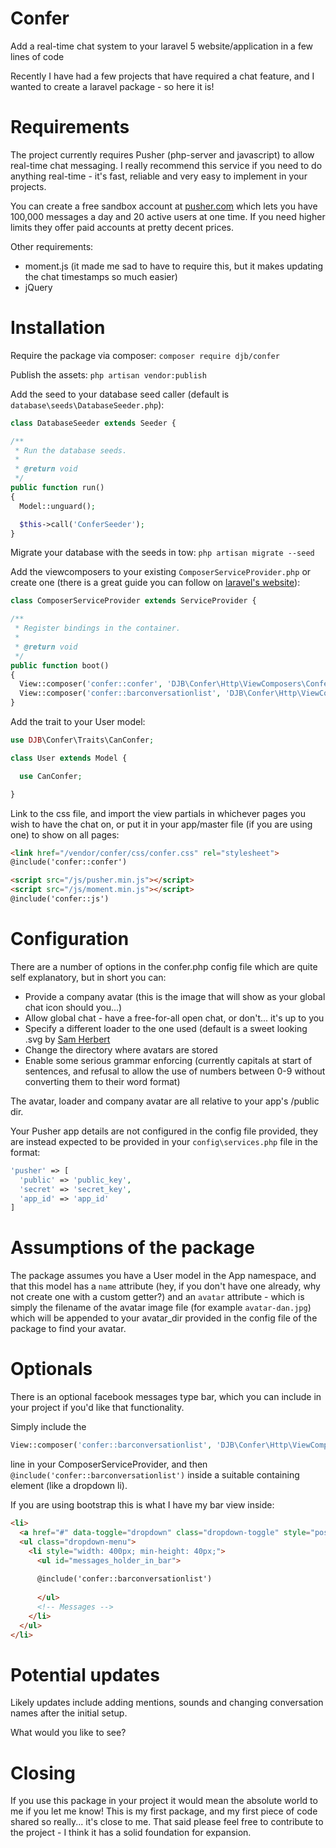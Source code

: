 # Confer
Add a real-time chat system to your laravel 5 website/application in a few lines of code

Recently I have had a few projects that have required a chat feature, and I wanted to create a laravel package - so here it is!

# Requirements
The project currently requires Pusher (php-server and javascript) to allow real-time chat messaging. I really recommend this service if you need to do anything real-time - it's fast, reliable and very easy to implement in your projects.

You can create a free sandbox account at [pusher.com](https://www.pusher.com) which lets you have 100,000 messages a day and 20 active users at one time. If you need higher limits they offer paid accounts at pretty decent prices.

Other requirements:

 * moment.js (it made me sad to have to require this, but it makes updating the chat timestamps so much easier)
 * jQuery

# Installation

Require the package via composer:
`composer require djb/confer`

Publish the assets:
`php artisan vendor:publish`

Add the seed to your database seed caller (default is `database\seeds\DatabaseSeeder.php`):

```php
class DatabaseSeeder extends Seeder {

/**
 * Run the database seeds.
 *
 * @return void
 */
public function run()
{
  Model::unguard();

  $this->call('ConferSeeder');
}
```

Migrate your database with the seeds in tow:
`php artisan migrate --seed`

Add the viewcomposers to your existing `ComposerServiceProvider.php` or create one (there is a great guide you can follow on [laravel's website](http://laravel.com/docs/5.0/views#view-composers)):

```php
class ComposerServiceProvider extends ServiceProvider {

/**
 * Register bindings in the container.
 *
 * @return void
 */
public function boot()
{
  View::composer('confer::confer', 'DJB\Confer\Http\ViewComposers\ConferComposer');
  View::composer('confer::barconversationlist', 'DJB\Confer\Http\ViewComposers\ConferBarComposer'); (optional)
}
```

Add the trait to your User model:

```php
use DJB\Confer\Traits\CanConfer;

class User extends Model {

  use CanConfer;

}
```

Link to the css file, and import the view partials in whichever pages you wish to have the chat on, or put it in your app/master file (if you are using one) to show on all pages:

```html
<link href="/vendor/confer/css/confer.css" rel="stylesheet">
@include('confer::confer')

<script src="/js/pusher.min.js"></script>
<script src="/js/moment.min.js"></script>
@include('confer::js')
```

# Configuration
There are a number of options in the confer.php config file which are quite self explanatory, but in short you can:

 * Provide a company avatar (this is the image that will show as your global chat icon should you...)
 * Allow global chat - have a free-for-all open chat, or don't... it's up to you
 * Specify a different loader to the one used (default is a sweet looking .svg by [Sam Herbert](http://samherbert.net/svg-loaders/)
 * Change the directory where avatars are stored
 * Enable some serious grammar enforcing (currently capitals at start of sentences, and refusal to allow the use of numbers between 0-9 without converting them to their word format)

The avatar, loader and company avatar are all relative to your app's /public dir.

Your Pusher app details are not configured in the config file provided, they are instead expected to be provided in your `config\services.php` file in the format:

```php
'pusher' => [
  'public' => 'public_key',
  'secret' => 'secret_key',
  'app_id' => 'app_id'
]
```

# Assumptions of the package
The package assumes you have a User model in the App namespace, and that this model has a `name` attribute (hey, if you don't have one already, why not create one with a custom getter?) and an `avatar` attribute - which is simply the filename of the avatar image file (for example `avatar-dan.jpg`) which will be appended to your avatar_dir provided in the config file of the package to find your avatar.

# Optionals
There is an optional facebook messages type bar, which you can include in your project if you'd like that functionality.

Simply include the
```php
View::composer('confer::barconversationlist', 'DJB\Confer\Http\ViewComposers\ConferBarComposer');
```
line in your ComposerServiceProvider, and then `@include('confer::barconversationlist')` inside a suitable containing element (like a dropdown li).

If you are using bootstrap this is what I have my bar view inside:
```html
<li>
  <a href="#" data-toggle="dropdown" class="dropdown-toggle" style="position: relative;" id="messages_open_icon"><i class="fa fa-btn fa-envelope"></i></a>
  <ul class="dropdown-menu">
    <li style="width: 400px; min-height: 40px;">
      <ul id="messages_holder_in_bar">
      
      @include('confer::barconversationlist')
      
      </ul>
      <!-- Messages -->
    </li>
  </ul>
</li>
```


# Potential updates
Likely updates include adding mentions, sounds and changing conversation names after the initial setup.

What would you like to see?

# Closing
If you use this package in your project it would mean the absolute world to me if you let me know! This is my first package, and my first piece of code shared so really... it's close to me.
That said please feel free to contribute to the project - I think it has a solid foundation for expansion.
